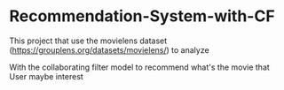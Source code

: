 # Recommendation-System-with-CF
This project that use the movielens dataset (https://grouplens.org/datasets/movielens/) to analyze

With the collaborating filter model to recommend what's the movie that User maybe interest  
